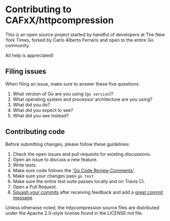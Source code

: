 # Contributing to CAFxX/httpcompression

This is an open source project started by handful of developers at The New York Times, forked by Carlo Alberto Ferraris and open to the entire Go community.

All help is appreciated!

## Filing issues

When filing an issue, make sure to answer these five questions:

1. What version of Go are you using (`go version`)?
2. What operating system and processor architecture are you using?
3. What did you do?
4. What did you expect to see?
5. What did you see instead?

## Contributing code

Before submitting changes, please follow these guidelines:

1. Check the open issues and pull requests for existing discussions.
2. Open an issue to discuss a new feature.
3. Write tests.
4. Make sure code follows the ['Go Code Review Comments'](https://github.com/golang/go/wiki/CodeReviewComments).
5. Make sure your changes pass `go test`.
6. Make sure the entire test suite passes locally and on Travis CI.
7. Open a Pull Request.
8. [Squash your commits](http://gitready.com/advanced/2009/02/10/squashing-commits-with-rebase.html) after receiving feedback and add a [great commit message](http://tbaggery.com/2008/04/19/a-note-about-git-commit-messages.html).

Unless otherwise noted, the httpcompression source files are distributed under the Apache 2.0-style license found in the LICENSE.md file.
